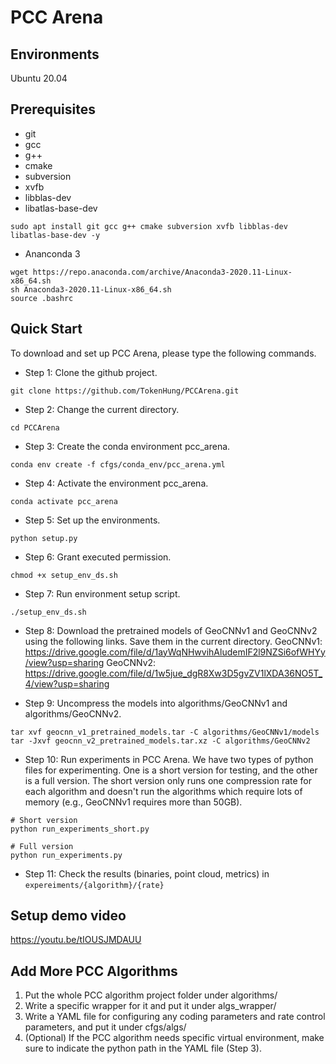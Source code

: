 # PCC Arena

## Environments
Ubuntu 20.04

## Prerequisites
- git
- gcc
- g++
- cmake
- subversion
- xvfb
- libblas-dev 
- libatlas-base-dev
```
sudo apt install git gcc g++ cmake subversion xvfb libblas-dev libatlas-base-dev -y
```
- Ananconda 3
```
wget https://repo.anaconda.com/archive/Anaconda3-2020.11-Linux-x86_64.sh
sh Anaconda3-2020.11-Linux-x86_64.sh
source .bashrc
```


## Quick Start
To download and set up PCC Arena, please type the following commands.

- Step 1: Clone the github project.
```
git clone https://github.com/TokenHung/PCCArena.git
```
- Step 2: Change the current directory.
```
cd PCCArena
```
- Step 3: Create the conda environment pcc_arena.
```
conda env create -f cfgs/conda_env/pcc_arena.yml
```
- Step 4: Activate the environment pcc_arena.
```
conda activate pcc_arena
```
- Step 5: Set up the environments.
```
python setup.py
```
- Step 6: Grant executed permission.
```
chmod +x setup_env_ds.sh
```
- Step 7: Run environment setup script.
```
./setup_env_ds.sh
```

- Step 8: Download the pretrained models of GeoCNNv1 and GeoCNNv2 using the following links. Save them in the current directory.
GeoCNNv1: https://drive.google.com/file/d/1ayWqNHwvihAludemIF2l9NZSi6ofWHYy/view?usp=sharing
GeoCNNv2:
https://drive.google.com/file/d/1w5jue_dgR8Xw3D5gvZV1lXDA36NO5T_4/view?usp=sharing

- Step 9: Uncompress the models into algorithms/GeoCNNv1 and algorithms/GeoCNNv2.
```
tar xvf geocnn_v1_pretrained_models.tar -C algorithms/GeoCNNv1/models
tar -Jxvf geocnn_v2_pretrained_models.tar.xz -C algorithms/GeoCNNv2
```

- Step 10: Run experiments in PCC Arena.
We have two types of python files for experimenting. One is a short version for testing, and the other is a full version.
The short version only runs one compression rate for each algorithm and doesn't run the algorithms which require lots of memory (e.g., GeoCNNv1 requires more than 50GB).
```
# Short version
python run_experiments_short.py
```
```
# Full version
python run_experiments.py
```
- Step 11: Check the results (binaries, point cloud, metrics) in ```expereiments/{algorithm}/{rate}```

## Setup demo video
https://youtu.be/tIOUSJMDAUU

<!-- ## Clean the conda environment
```bash=
# Clean conda environment if exists
conda env remove -n pcc_arena
conda env remove -n GeoCNNv1
conda env remove -n GeoCNNv2
conda env remove -n PCGCv1
conda env remove -n PCGCv2
```
## Installation
```
git clone https://github.com/TokenHung/PCCArena.git
cd PCCArena
conda env create -f cfgs/conda_env/pcc_arena.yml
conda activate pcc_arena
python setup.py
chmod +x setup_env_ds.sh
./setup_env_ds.sh
```
## Download the pretrained models for GeoCNNv1 and GeoCNNv2
v1 - https://drive.google.com/file/d/1ayWqNHwvihAludemIF2l9NZSi6ofWHYy/view?usp=sharing
v2 - https://drive.google.com/file/d/1w5jue_dgR8Xw3D5gvZV1lXDA36NO5T_4/view?usp=sharing
```
# you can either link or unzip Pre-trained model to algorithms/GeoCNNv1 and v2
# the following is using soft link
rm -rf algorithms/GeoCNNv1/models
rm -rf algorithms/GeoCNNv2/models
ln -s /home/token/geocnnv1_models/ algorithms/GeoCNNv1/models
ln -s /home/token/geocnnv2_models/ algorithms/GeoCNNv2/models
```
## Now we can run PCC_Arena
```
python run_experiments.py
```
## All-in-one bash script for installation and running experiments
[Youtube Video Link of running all-in-one script](https://youtu.be/LhtEQsvSghM)

Full script for reference.

Run script by ```bash -i yourscript.sh```
```
# Clean conda environment
conda env remove -n pcc_arena
conda env remove -n GeoCNNv1
conda env remove -n GeoCNNv2
conda env remove -n PCGCv1
conda env remove -n PCGCv2

# Steps following readme
git clone https://github.com/TokenHung/PCCArena.git
cd PCCArena
conda env create -f cfgs/conda_env/pcc_arena.yml
conda activate pcc_arena
python setup.py
chmod +x setup_env_ds.sh
./setup_env_ds.sh

# You can either link or unzip Pre-trained model to algorithms/GeoCNNv1 and v2
# the following is using softlink
rm -rf algorithms/GeoCNNv1/models
rm -rf algorithms/GeoCNNv2/models
ln -sfn /mnt/data4/token/geocnnv1_models/ algorithms/GeoCNNv1/models
ln -sfn /mnt/data4/token/geocnnv2_models/ algorithms/GeoCNNv2/models

# Now we can run PCC_Arena
conda init bash
conda activate pcc_arena
python run_experiments.py
``` -->
## Add More PCC Algorithms
1. Put the whole PCC algorithm project folder under algorithms/
2. Write a specific wrapper for it and put it under algs_wrapper/
3. Write a YAML file for configuring any coding parameters and rate control parameters, and put it under cfgs/algs/
4. (Optional) If the PCC algorithm needs specific virtual environment, make sure to indicate the python path in the YAML file (Step 3).

